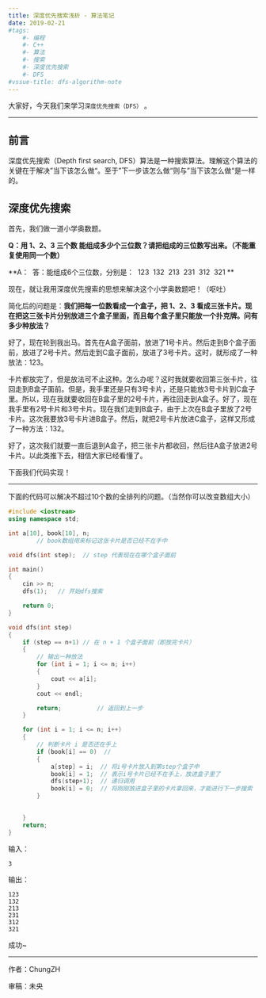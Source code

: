 ```yaml
---
title: 深度优先搜索浅析 - 算法笔记
date: 2019-02-21
#tags: 
    #- 编程
    #- C++
    #- 算法
    #- 搜索
    #- 深度优先搜索
    #- DFS
#vssue-title: dfs-algorithm-note
---
```


大家好，今天我们来学习`深度优先搜索（DFS）` 。

<!-- More -->

------

## 前言

深度优先搜索（Depth first search, DFS）算法是一种搜索算法。理解这个算法的关键在于解决”当下该怎么做“。至于”下一步该怎么做“则与”当下该怎么做“是一样的。



## 深度优先搜索

首先，我们做一道小学奥数题。

**Q：用 1、2、3 三个数 能组成多少个三位数？请把组成的三位数写出来。（不能重复使用同一个数）**

**A： 
​	答：能组成6个三位数，分别是：
​	123
​	132
​	213
​	231
​	312 
​	321
**

现在，就让我用深度优先搜索的思想来解决这个小学奥数题吧！（呕吐）

简化后的问题是：**我们把每一位数看成一个盒子，把 1、2、3 看成三张卡片。现在把这三张卡片分别放进三个盒子里面，而且每个盒子里只能放一个扑克牌。问有多少种放法？**

好了，现在轮到我出马。首先在A盒子面前，放进了1号卡片。然后走到B个盒子面前，放进了2号卡片。然后走到C盒子面前，放进了3号卡片。这时，就形成了一种放法：123。

卡片都放完了，但是放法可不止这种。怎么办呢？这时我就要收回第三张卡片，往回走到B盒子面前。但是，我手里还是只有3号卡片，还是只能放3号卡片到C盒子里。所以，现在我就要收回在B盒子里的2号卡片，再往回走到A盒子。好了，现在我手里有2号卡片和3号卡片。现在我们走到B盒子，由于上次在B盒子里放了2号卡片。这次我要放3号卡片进B盒子。然后，就把2号卡片放进C盒子，这样又形成了一种方法：132。

好了，这次我们就要一直后退到A盒子，把三张卡片都收回，然后往A盒子放进2号卡片。以此类推下去，相信大家已经看懂了。

下面我们代码实现！

------

下面的代码可以解决不超过10个数的全排列的问题。（当然你可以改变数组大小）

```cpp
#include <iostream>
using namespace std;

int a[10], book[10], n;
        // book数组用来标记这张卡片是否已经不在手中

void dfs(int step);  // step 代表现在在哪个盒子面前

int main()
{
	cin >> n;
	dfs(1);   // 开始dfs搜索

	return 0;
}

void dfs(int step)
{
	if (step == n+1) // 在 n + 1 个盒子面前（即放完卡片）
	{
		// 输出一种放法
		for (int i = 1; i <= n; i++)
		{
			cout << a[i]; 
		}
		cout << endl;

		return;          // 返回到上一步
	}

	for (int i = 1; i <= n; i++)
	{
		// 判断卡片 i 是否还在手上
		if (book[i] == 0)  //
		{
			a[step] = i;  // 将i号卡片放入到第step个盒子中
			book[i] = 1;  // 表示i号卡片已经不在手上，放进盒子里了
			dfs(step+1);  // 递归调用
			book[i] = 0;  // 将刚刚放进盒子里的卡片拿回来，才能进行下一步搜索
		}

		
	}
	return;
}
```

输入：

```
3
```

输出：

```
123
132
213
231
312
321
```

成功~

------

作者：ChungZH

审稿：未央